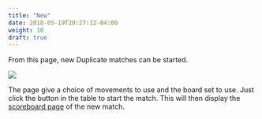 ```yaml
---
title: "New"
date: 2018-05-19T20:27:12-04:00
weight: 10
draft: true
---
```



From this page, new Duplicate matches can be started.

<div class="withBorder">

<img src="../images/gen/Duplicate/NewDuplicate.png" />

</div>

The page give a choice of movements to use and the board set to use.  Just click the button in the table to start the match.  This will then display the [scoreboard page](../scoreboardcomplete/) of the new match.
